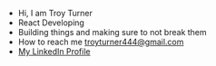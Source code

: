 -  Hi, I am Troy Turner 
-  React Developing 
-  Building things and making sure to not break them
-  How to reach me troyturner444@gmail.com
-  [My LinkedIn Profile](https://www.linkedin.com/in/troy-turner1/)

<!---
lostapplesauce/lostapplesauce is a ✨ special ✨ repository because its `README.md` (this file) appears on your GitHub profile.
You can click the Preview link to take a look at your changes.
--->
